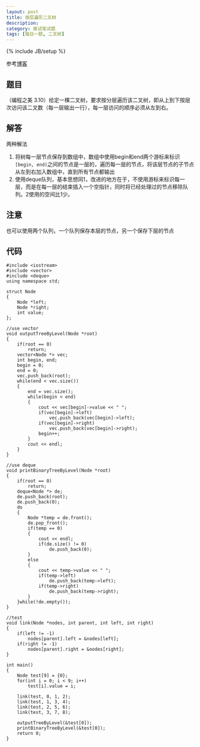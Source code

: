 ```yaml
---
layout: post
title: 按层遍历二叉树
description: 
category: 面试笔试题
tags: [每日一题, 二叉树]
---
```

{% include JB/setup %}

参考[博客](http://www.cnblogs.com/miloyip/archive/2010/05/12/binary_tree_traversal.html)

## 题目
（编程之美 3.10）给定一棵二叉树，要求按分层遍历该二叉树，即从上到下按层次访问该二叉数（每一层输出一行），每一层访问的顺序必须从左到右。

## 解答
两种解法

1.	将树每一层节点保存到数组中，数组中使用begin和end两个游标来标识`[begin, end)`之间的节点是一层的，遍历每一层的节点，将该层节点的子节点从左到右加入数组中，直到所有节点都输出
2.	使用deque队列，基本思想同1，改进的地方在于，不使用游标来标识每一层，而是在每一层的结束插入一个空指针，同时将已经处理过的节点移除队列。2使用的空间比1少。

## 注意
也可以使用两个队列，一个队列保存本层的节点，另一个保存下层的节点

## 代码
    #include <iostream>  
    #include <vector>  
	#include <deque>  
	using namespace std;  
  
	struct Node  
	{  
    	Node *left;  
    	Node *right;  
    	int value;  
	};  
  
	//use vector  
	void outputTreeByLevel(Node *root)  
	{  
    	if(root == 0)  
        	return;  
    	vector<Node *> vec;  
    	int begin, end;  
    	begin = 0;  
    	end = 0;  
    	vec.push_back(root);  
    	while(end < vec.size())  
    	{  
        	end = vec.size();  
        	while(begin < end)  
        	{  
            	cout << vec[begin]->value << " ";  
            	if(vec[begin]->left)  
                	vec.push_back(vec[begin]->left);  
            	if(vec[begin]->right)  
                	vec.push_back(vec[begin]->right);  
            	begin++;  
        	}  
        	cout << endl;  
    	}  
	}  
  
	//use deque  
	void printBinaryTreeByLevel(Node *root)  
	{  
    	if(root == 0)  
        	return;  
    	deque<Node *> de;  
    	de.push_back(root);  
    	de.push_back(0);  
    	do  
    	{  
        	Node *temp = de.front();  
        	de.pop_front();  
        	if(temp == 0)  
        	{  
            	cout << endl;  
            	if(de.size() != 0)  
                	de.push_back(0);  
        	}     
        	else  
        	{  
            	cout << temp->value << " ";  
            	if(temp->left)  
                	de.push_back(temp->left);  
            	if(temp->right)  
                	de.push_back(temp->right);  
        	}  
    	}while(!de.empty());  
	}  
  
	//test  
	void link(Node *nodes, int parent, int left, int right)  
	{  
    	if(left != -1)  
        	nodes[parent].left = &nodes[left];  
    	if(right != -1)  
        	nodes[parent].right = &nodes[right];  
	}  
  
	int main()  
	{  
    	Node test[9] = {0};  
    	for(int i = 0; i < 9; i++)  
        	test[i].value = i;  
  
    	link(test, 0, 1, 2);  
    	link(test, 1, 3, 4);  
    	link(test, 2, 5, 6);  
    	link(test, 3, 7, 8);  
  
    	outputTreeByLevel(&test[0]);  
    	printBinaryTreeByLevel(&test[0]);  
    	return 0;  
	}
